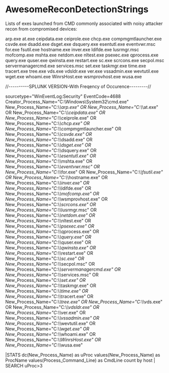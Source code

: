# AwesomeReconDetectionStrings
Lists of exes launched from CMD commonly associated with noisy attacker recon from compromised devices:

arp.exe
at.exe
ceipdata.exe
ceiprole.exe
chcp.exe
compmgmtlauncher.exe
csvde.exe
dsadd.exe
dsget.exe
dsquery.exe
esentutl.exe
eventvwr.msc
for.exe
fsutil.exe
hostname.exe
inver.exe
ldifde.exe
lusrmgr.msc
mofcomp.exe
mshta.exe
netdom.exe
nltest.exe
psexec.exe
qprocess.exe
query.exe
quser.exe
qwinsta.exe
restart.exe
sc.exe
scrcons.exe
secpol.msc
servermanagercmd.exe
services.msc
set.exe
taskmgr.exe
time.exe
tracert.exe
tree.exe
vds.exe
vdsldr.exe
ver.exe
vssadmin.exe
wevtutil.exe
wget.exe
whoami.exe
WinrsHost.exe
wsmprovhost.exe
wusa.exe

//----------SPLUNK VERSION-With Freqency of Occurence---------//

sourcetype="WinEventLog:Security" EventCode=4688 Creator_Process_Name="C:\\Windows\\System32\\cmd.exe"
New_Process_Name="C:\\*\\arp.exe" OR
New_Process_Name="C:\\*\\at.exe" OR
New_Process_Name="C:\\*\\ceipdata.exe" OR
New_Process_Name="C:\\*\\ceiprole.exe" OR
New_Process_Name="C:\\*\\chcp.exe" OR
New_Process_Name="C:\\*\\compmgmtlauncher.exe" OR
New_Process_Name="C:\\*\\csvde.exe" OR
New_Process_Name="C:\\*\\dsadd.exe" OR
New_Process_Name="C:\\*\\dsget.exe" OR
New_Process_Name="C:\\*\\dsquery.exe" OR
New_Process_Name="C:\\*\\esentutl.exe" OR
New_Process_Name="C:\\*\\mshta.exe" OR
New_Process_Name="C:\\*\\eventvwr.msc" OR
New_Process_Name="C:\\*\\for.exe" OR
New_Process_Name="C:\\*\\fsutil.exe" OR
New_Process_Name="C:\\*\\hostname.exe" OR
New_Process_Name="C:\\*\\inver.exe" OR
New_Process_Name="C:\\*\\ldifde.exe" OR
New_Process_Name="C:\\*\\mofcomp.exe" OR
New_Process_Name="C:\\*\\wsmprovhost.exe" OR
New_Process_Name="C:\\*\\scrcons.exe" OR
New_Process_Name="C:\\*\\lusrmgr.msc" OR
New_Process_Name="C:\\*\\netdom.exe" OR
New_Process_Name="C:\\*\\nltest.exe" OR
New_Process_Name="C:\\*\\psexec.exe" OR
New_Process_Name="C:\\*\\qprocess.exe" OR
New_Process_Name="C:\\*\\query.exe" OR
New_Process_Name="C:\\*\\quser.exe" OR
New_Process_Name="C:\\*\\qwinsta.exe" OR
New_Process_Name="C:\\*\\restart.exe" OR
New_Process_Name="C:\\*\\sc.exe" OR
New_Process_Name="C:\\*\\secpol.msc" OR
New_Process_Name="C:\\*\\servermanagercmd.exe" OR
New_Process_Name="C:\\*\\services.msc" OR
New_Process_Name="C:\\*\\set.exe" OR
New_Process_Name="C:\\*\\taskmgr.exe" OR
New_Process_Name="C:\\*\\time.exe" OR
New_Process_Name="C:\\*\\tracert.exe" OR
New_Process_Name="C:\\*\\tree.exe" OR
New_Process_Name="C:\\*\\vds.exe" OR
New_Process_Name="C:\\*\\vdsldr.exe" OR
New_Process_Name="C:\\*\\ver.exe" OR
New_Process_Name="C:\\*\\vssadmin.exe" OR
New_Process_Name="C:\\*\\wevtutil.exe" OR
New_Process_Name="C:\\*\\wget.exe" OR
New_Process_Name="C:\\*\\whoami.exe" OR
New_Process_Name="C:\\*\\WinrsHost.exe" OR
New_Process_Name="C:\\*\\wusa.exe"

|STATS dc(New_Process_Name)  as uProc values(New_Process_Name) as ProcName values(Process_Command_Line) as CmdLine count by host | SEARCH uProc>3


